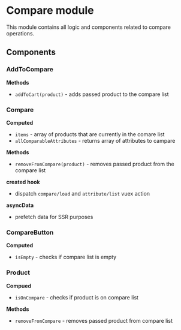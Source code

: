 # Compare module

This module contains all logic and components related to compare operations.

## Components

### AddToCompare

**Methods**
- `addToCart(product)` - adds passed product to the compare list

### Compare

**Computed**
- `items` - array of products that are currently in the comare list
- `allComparableAttributes` - returns array of attributes to campare

**Methods**
- `removeFromCompare(product)` - removes passed product from the compare list

**created hook**
- dispatch `compare/load` and `attribute/list` vuex action

**asyncData**
- prefetch data for SSR purposes

### CompareButton

**Computed**
- `isEmpty` - checks if compare list is empty

### Product

**Compued**
- `isOnCompare` - checks if product is on compare list

**Methods**
- `removeFromCompare` - removes passed product from compare list


